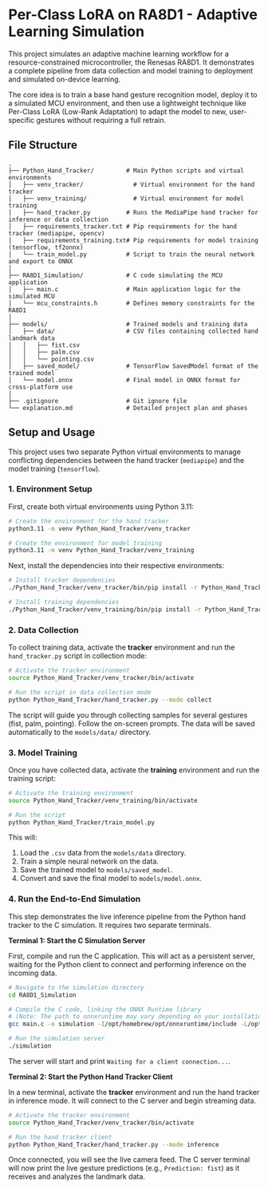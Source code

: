 # Per-Class LoRA on RA8D1 - Adaptive Learning Simulation

This project simulates an adaptive machine learning workflow for a resource-constrained microcontroller, the Renesas RA8D1. It demonstrates a complete pipeline from data collection and model training to deployment and simulated on-device learning.

The core idea is to train a base hand gesture recognition model, deploy it to a simulated MCU environment, and then use a lightweight technique like Per-Class LoRA (Low-Rank Adaptation) to adapt the model to new, user-specific gestures without requiring a full retrain.

## File Structure

```
.
├── Python_Hand_Tracker/         # Main Python scripts and virtual environments
│   ├── venv_tracker/              # Virtual environment for the hand tracker
│   ├── venv_training/             # Virtual environment for model training
│   ├── hand_tracker.py          # Runs the MediaPipe hand tracker for inference or data collection
│   ├── requirements_tracker.txt # Pip requirements for the hand tracker (mediapipe, opencv)
│   ├── requirements_training.txt# Pip requirements for model training (tensorflow, tf2onnx)
│   └── train_model.py           # Script to train the neural network and export to ONNX
│
├── RA8D1_Simulation/            # C code simulating the MCU application
│   ├── main.c                   # Main application logic for the simulated MCU
│   └── mcu_constraints.h        # Defines memory constraints for the RA8D1
│
├── models/                      # Trained models and training data
│   ├── data/                    # CSV files containing collected hand landmark data
│   │   ├── fist.csv
│   │   ├── palm.csv
│   │   └── pointing.csv
│   ├── saved_model/             # TensorFlow SavedModel format of the trained model
│   └── model.onnx               # Final model in ONNX format for cross-platform use
│
├── .gitignore                   # Git ignore file
└── explanation.md               # Detailed project plan and phases
```

## Setup and Usage

This project uses two separate Python virtual environments to manage conflicting dependencies between the hand tracker (`mediapipe`) and the model training (`tensorflow`).

### 1. Environment Setup

First, create both virtual environments using Python 3.11:

```bash
# Create the environment for the hand tracker
python3.11 -m venv Python_Hand_Tracker/venv_tracker

# Create the environment for model training
python3.11 -m venv Python_Hand_Tracker/venv_training
```

Next, install the dependencies into their respective environments:

```bash
# Install tracker dependencies
./Python_Hand_Tracker/venv_tracker/bin/pip install -r Python_Hand_Tracker/requirements_tracker.txt

# Install training dependencies
./Python_Hand_Tracker/venv_training/bin/pip install -r Python_Hand_Tracker/requirements_training.txt
```

### 2. Data Collection

To collect training data, activate the **tracker** environment and run the `hand_tracker.py` script in collection mode:

```bash
# Activate the tracker environment
source Python_Hand_Tracker/venv_tracker/bin/activate

# Run the script in data collection mode
python Python_Hand_Tracker/hand_tracker.py --mode collect
```

The script will guide you through collecting samples for several gestures (fist, palm, pointing). Follow the on-screen prompts. The data will be saved automatically to the `models/data/` directory.

### 3. Model Training

Once you have collected data, activate the **training** environment and run the training script:

```bash
# Activate the training environment
source Python_Hand_Tracker/venv_training/bin/activate

# Run the script
python Python_Hand_Tracker/train_model.py
```

This will:
1.  Load the `.csv` data from the `models/data` directory.
2.  Train a simple neural network on the data.
3.  Save the trained model to `models/saved_model`.
4.  Convert and save the final model to `models/model.onnx`.

### 4. Run the End-to-End Simulation

This step demonstrates the live inference pipeline from the Python hand tracker to the C simulation. It requires two separate terminals.

**Terminal 1: Start the C Simulation Server**

First, compile and run the C application. This will act as a persistent server, waiting for the Python client to connect and performing inference on the incoming data.

```bash
# Navigate to the simulation directory
cd RA8D1_Simulation

# Compile the C code, linking the ONNX Runtime library
# (Note: The path to onnxruntime may vary depending on your installation)
gcc main.c -o simulation -I/opt/homebrew/opt/onnxruntime/include -L/opt/homebrew/opt/onnxruntime/lib -lonnxruntime

# Run the simulation server
./simulation
```

The server will start and print `Waiting for a client connection...`.

**Terminal 2: Start the Python Hand Tracker Client**

In a new terminal, activate the **tracker** environment and run the hand tracker in inference mode. It will connect to the C server and begin streaming data.

```bash
# Activate the tracker environment
source Python_Hand_Tracker/venv_tracker/bin/activate

# Run the hand tracker client
python Python_Hand_Tracker/hand_tracker.py --mode inference
```

Once connected, you will see the live camera feed. The C server terminal will now print the live gesture predictions (e.g., `Prediction: fist`) as it receives and analyzes the landmark data.

